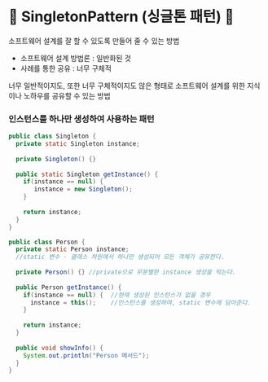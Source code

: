 # 🍥 SingletonPattern (싱글톤 패턴) 🍥
소프트웨어 설계를 잘 할 수 있도록 만들어 줄 수 있는 방법
- 소프트웨어 설계 방법론 : 일반화된 것
- 사례를 통한 공유 : 너무 구체적

너무 일반적이지도, 또한 너무 구체적이지도 않은 형태로 소프트웨어 설계를 위한 지식이나 노하우를 공유할 수 있는 방법

### 인스턴스를 하나만 생성하여 사용하는 패턴
```java
public class Singleton {
  private static Singleton instance;
  
  private Singleton() {}
  
  public static Singleton getInstance() {
    if(instance == null) {
       instance = new Singleton();
    }
    
    return instance;
  }
}
```

```java
public class Person {
  private static Person instance; 
  //static 변수 - 클래스 차원에서 하나만 생성되어 모든 객체가 공유한다.
  
  private Person() {} //private으로 무분별한 instance 생성을 막는다.
  
  public Person getInstance() {
    if(instance == null) {  //현재 생성된 인스턴스가 없을 경우
      instance = this();    //인스턴스를 생성하여, static 변수에 담아준다.
    }
    
    return instance;
  }
  
  public void showInfo() {
    System.out.println("Person 메서드");
  }
}
```
